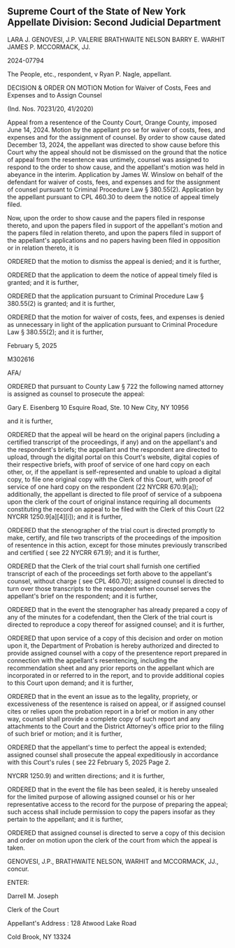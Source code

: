 ## Supreme Court of the State of New York Appellate Division: Second Judicial Department

LARA J. GENOVESI, J.P. VALERIE BRATHWAITE NELSON BARRY E. WARHIT JAMES P. MCCORMACK, JJ.

2024-07794

The People, etc., respondent, v Ryan P. Nagle, appellant.

DECISION &amp; ORDER ON MOTION Motion for Waiver of Costs, Fees and Expenses and to Assign Counsel

(Ind. Nos.  70231/20, 41/2020)

Appeal from a resentence of the County Court, Orange County, imposed June 14, 2024.  Motion by the appellant pro se for waiver of costs, fees, and expenses and for the assignment of counsel.  By order to show cause dated December 13, 2024, the appellant was directed to show cause before this Court why the appeal should not be dismissed on the ground that the notice of appeal from the resentence was untimely, counsel was assigned to respond to the order to show cause, and the appellant's motion was held in abeyance in the interim.  Application by James W. Winslow on behalf of the defendant for waiver of costs, fees, and expenses and for the assignment of counsel pursuant to Criminal Procedure Law § 380.55(2).  Application by the appellant pursuant to CPL 460.30 to deem the notice of appeal timely filed.

Now, upon the order to show cause and the papers filed in response thereto, and upon the papers filed in support of the appellant's motion and the papers filed in relation thereto, and upon the  papers  filed  in  support  of  the  appellant's  applications  and  no  papers  having  been  filed  in opposition or in relation thereto, it is

ORDERED that the motion to dismiss the appeal is denied; and it is further,

ORDERED that the application to deem the notice of appeal timely filed is granted; and it is further,

ORDERED that the application pursuant to Criminal Procedure Law § 380.55(2) is granted; and it is further,

ORDERED that the motion for waiver of costs, fees, and expenses is denied as unnecessary in light of the application pursuant to Criminal Procedure Law § 380.55(2); and it is further,

February 5, 2025

M302616

AFA/

ORDERED that pursuant to County Law § 722 the following named attorney is assigned as counsel to prosecute the appeal:

Gary E. Eisenberg 10 Esquire Road, Ste. 10 New City, NY 10956

and it is further,

ORDERED that the appeal will be heard on the original papers (including a certified transcript of the proceedings, if any) and on the appellant's and the respondent's briefs; the appellant and the respondent  are directed to upload, through the digital portal on this Court's website, digital copies of their respective briefs, with proof of service of one hard copy on each other, or, if the appellant is self-represented and unable to upload a digital copy, to file one original copy with the Clerk of this Court, with proof of service of one hard copy on the respondent (22 NYCRR 670.9[a]); additionally, the appellant is directed to file proof of service of a subpoena upon the clerk of the court of original instance requiring all documents constituting the record on appeal to be filed with the Clerk of this Court (22 NYCRR 1250.9[a][4][i]); and it is further,

ORDERED that the stenographer of the trial court is directed promptly to make, certify, and file two transcripts of the proceedings of the imposition of resentence in this action, except for those minutes previously transcribed and certified ( see 22 NYCRR 671.9); and it is further,

ORDERED that the Clerk of the trial court shall furnish one certified transcript of each of the proceedings set forth above to the appellant's counsel, without charge ( see CPL 460.70); assigned counsel is directed to turn over those transcripts to the respondent when counsel serves the appellant's brief on the respondent; and it is further,

ORDERED that in the event the stenographer has already prepared a copy of any of the minutes for a codefendant, then the Clerk of the trial court is directed to reproduce a copy thereof for assigned counsel; and it is further,

ORDERED that upon service of a copy of this decision and order on motion upon it, the Department of Probation is hereby authorized and directed to provide assigned counsel with a copy of the presentence report prepared in connection with the appellant's resentencing, including the  recommendation sheet and any prior reports on the appellant which are incorporated in or referred to in the report, and to provide additional copies to this Court upon demand; and it is further,

ORDERED that in the event an issue as to the legality, propriety, or excessiveness of the resentence is raised on appeal, or if assigned counsel cites or relies upon the probation report in a brief or motion in any other way, counsel shall provide a complete copy of such report and any attachments to the Court and the District Attorney's office prior to the filing of such brief or motion; and it is further,

ORDERED that the appellant's time to perfect the appeal is extended; assigned counsel shall prosecute the  appeal  expeditiously in  accordance with  this  Court's  rules ( see 22 February 5, 2025 Page 2.

NYCRR 1250.9) and written directions; and it is further,

ORDERED that in the event the file has been sealed, it is hereby unsealed for the limited purpose of allowing assigned counsel or his or her representative access to the record for the purpose of preparing the appeal; such access shall include permission to copy the papers insofar as they pertain to the appellant; and it is further,

ORDERED that assigned counsel is directed to serve a copy of this decision and order on motion upon the clerk of the court from which the appeal is taken.

GENOVESI, J.P., BRATHWAITE NELSON, WARHIT and MCCORMACK, JJ., concur.

<!-- image -->

ENTER:

Darrell M. Joseph

Clerk of the Court

Appellant's Address : 128 Atwood Lake Road

Cold Brook, NY 13324